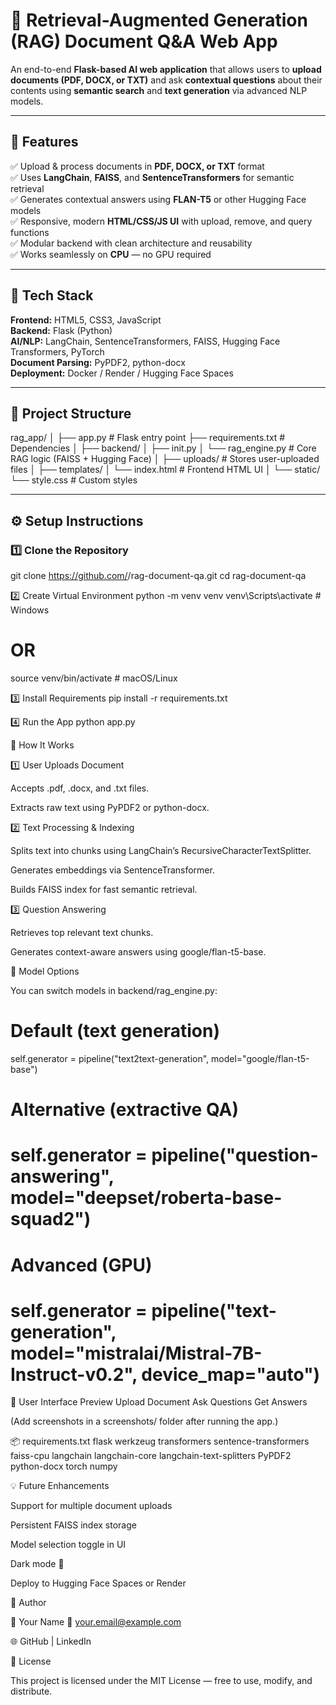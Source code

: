 # 🧠 Retrieval-Augmented Generation (RAG) Document Q&A Web App

An end-to-end **Flask-based AI web application** that allows users to **upload documents (PDF, DOCX, or TXT)** and ask **contextual questions** about their contents using **semantic search** and **text generation** via advanced NLP models.

---

## 🚀 Features

✅ Upload & process documents in **PDF, DOCX, or TXT** format  
✅ Uses **LangChain**, **FAISS**, and **SentenceTransformers** for semantic retrieval  
✅ Generates contextual answers using **FLAN-T5** or other Hugging Face models  
✅ Responsive, modern **HTML/CSS/JS UI** with upload, remove, and query functions  
✅ Modular backend with clean architecture and reusability  
✅ Works seamlessly on **CPU** — no GPU required  

---

## 🧩 Tech Stack

**Frontend:** HTML5, CSS3, JavaScript  
**Backend:** Flask (Python)  
**AI/NLP:** LangChain, SentenceTransformers, FAISS, Hugging Face Transformers, PyTorch  
**Document Parsing:** PyPDF2, python-docx  
**Deployment:** Docker / Render / Hugging Face Spaces  

---

## 📁 Project Structure

rag_app/
│
├── app.py # Flask entry point
├── requirements.txt # Dependencies
│
├── backend/
│ ├── init.py
│ └── rag_engine.py # Core RAG logic (FAISS + Hugging Face)
│
├── uploads/ # Stores user-uploaded files
│
├── templates/
│ └── index.html # Frontend HTML UI
│
└── static/
└── style.css # Custom styles



---

## ⚙️ Setup Instructions

### 1️⃣ Clone the Repository

git clone https://github.com/<your-username>/rag-document-qa.git
cd rag-document-qa

2️⃣ Create Virtual Environment
python -m venv venv
venv\Scripts\activate   # Windows
# OR
source venv/bin/activate   # macOS/Linux

3️⃣ Install Requirements
pip install -r requirements.txt

4️⃣ Run the App
python app.py


🧠 How It Works

1️⃣ User Uploads Document

Accepts .pdf, .docx, and .txt files.

Extracts raw text using PyPDF2 or python-docx.

2️⃣ Text Processing & Indexing

Splits text into chunks using LangChain’s RecursiveCharacterTextSplitter.

Generates embeddings via SentenceTransformer.

Builds FAISS index for fast semantic retrieval.

3️⃣ Question Answering

Retrieves top relevant text chunks.

Generates context-aware answers using google/flan-t5-base.

🤖 Model Options

You can switch models in backend/rag_engine.py:

# Default (text generation)
self.generator = pipeline("text2text-generation", model="google/flan-t5-base")

# Alternative (extractive QA)
# self.generator = pipeline("question-answering", model="deepset/roberta-base-squad2")

# Advanced (GPU)
# self.generator = pipeline("text-generation", model="mistralai/Mistral-7B-Instruct-v0.2", device_map="auto")

🎨 User Interface Preview
Upload Document	Ask Questions	Get Answers

	
	

(Add screenshots in a screenshots/ folder after running the app.)

📦 requirements.txt
flask
werkzeug
transformers
sentence-transformers
faiss-cpu
langchain
langchain-core
langchain-text-splitters
PyPDF2
python-docx
torch
numpy


💡 Future Enhancements

 Support for multiple document uploads

 Persistent FAISS index storage

 Model selection toggle in UI

 Dark mode 🌙

 Deploy to Hugging Face Spaces or Render


 🧠 Author

👤 Your Name
📧 your.email@example.com

🌐 GitHub
 | LinkedIn


 🪪 License

This project is licensed under the MIT License — free to use, modify, and distribute.
